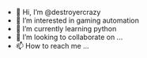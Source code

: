 - 👋 Hi, I’m @destroyercrazy
- 👀 I’m interested in gaming automation
- 🌱 I’m currently learning python
- 💞️ I’m looking to collaborate on ...
- 📫 How to reach me ...

<!---
destroyercrazy/destroyercrazy is a ✨ special ✨ repository because its `README.md` (this file) appears on your GitHub profile.
You can click the Preview link to take a look at your changes.
--->
